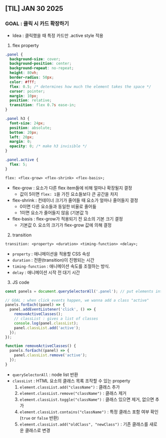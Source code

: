 ## [TIL] JAN 30 2025

### GOAL : 클릭 시 카드 확장하기

- Idea : 클릭했을 때 특정 카드만 .active style 적용

1. flex property

```css
.panel {
  background-size: cover;
  background-position: center;
  background-repeat: no-repeat;
  height: 80vh;
  border-radius: 50px;
  color: #fff;
  flex: 0.5; /* determines how much the element takes the space */
  cursor: pointer;
  margin: 10px;
  position: relative;
  transition: flex 0.7s ease-in;
}

.panel h3 {
  font-size: 24px;
  position: absolute;
  bottom: 20px;
  left: 20px;
  margin: 0;
  opacity: 0; /* make h3 invisible */
}

.panel.active {
  flex: 5;
}
```

`flex: <flex-grow> <flex-shrink> <flex-basis>;`

- flex-grow : 요소가 다른 flex item들에 비해 얼마나 확장될지 결정
  - 값이 5이면 `flex: 1`을 가진 요소들보다 큰 공간을 차지
- flex-shrink : 컨테이너 크기가 줄어들 때 요소가 얼마나 줄어들지 결정
  - 0이면 다른 요소들과 동일한 비율로 줄어듦
  - 1이면 요소가 줄어들지 않음 (기본값 1)
- flex-basis : flex-grow가 적용되기 전 요소의 기본 크기 결정
  - 기본값 0. 요소의 크기가 flex-grow 값에 의해 결정

2. transition

`transition: <property> <duration> <timing-function> <delay>;`
- `property` : 애니메이션을 적용할 CSS 속성 
- `duration` : 전환(transition)이 진행되는 시간
- `timing-function` : 애니메이션 속도를 조절하는 방식.
- `delay` : 애니메이션 시작 전 대기 시간


3. JS code

```javascript
const panels = document.querySelectorAll('.panel'); // put elements into node list

// GOAL : when click events happen, we wanna add a class "active"
panels.forEach((panel) => {
  panel.addEventListener('click', () => {
    removeActiveClasses();
    // classList : gives a list of classes
    console.log(panel.classList);
    panel.classList.add('active');
  });
});

function removeActiveClasses() {
  panels.forEach((panel) => {
    panel.classList.remove('active');
  });
}
```

- `querySelectorAll` : node list 반환
- `classList` : HTML 요소의 클래스 목록 조작할 수 있는 property
    1. `element.classList.add("className")` : 클래스 추가
    2. `element.classList.remove("className")` : 클래스 제거
    3. `element.classList.toggle("className")` : 클래스 있으면 제거, 없으면 추가
    4. `element.classList.contains("className")` : 특정 클래스 포함 여부 확인 (`true` or `false` 반환)
    5. `element.classList.add("oldClass", "newClass")` : 기존 클래스를 새로운 클래스로 변경 
